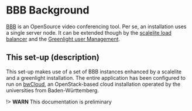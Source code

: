 # BBB Background

[BBB](https://bigbluebutton.org/) is an OpenSource video conferencing tool. Per se, an installation uses a single server node. It can be extended though by the [scalelite load balancer](https://github.com/blindsidenetworks/scalelite/) and the [Greenlight user Management](https://github.com/bigbluebutton/greenlight/).

## This set-up (description)

This set-up makes use of a set of BBB instances enhanced by a scalelite and a greenlight installation. The entire application has been configured to run on [bwCloud](https://www.bw-cloud.org/), an OpenStack-based cloud installation operated by the universities from Baden-Württemberg.

!> **WARN** This documentation is preliminary

